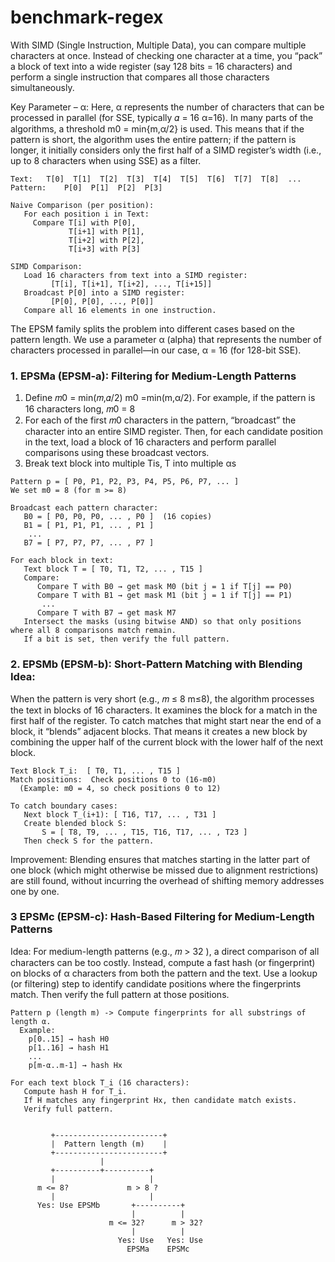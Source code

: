 # benchmark-regex

With SIMD (Single Instruction, Multiple Data), you can compare multiple characters at once. Instead of checking one character at a time, you “pack” a block of text into a wide register (say 128 bits = 16 characters) and perform a single instruction that compares all those characters simultaneously.



Key Parameter –  α: Here, α represents the number of characters that can be processed in parallel (for SSE, typically 𝛼 = 16 α=16). In many parts of the algorithms, a threshold  m0 = min{m,α/2} is used. This means that if the pattern is short, the algorithm uses the entire pattern; if the pattern is longer, it initially considers only the first half of a SIMD register’s width (i.e., up to 8 characters when using SSE) as a filter.

```
Text:   T[0]  T[1]  T[2]  T[3]  T[4]  T[5]  T[6]  T[7]  T[8]  ...
Pattern:    P[0]  P[1]  P[2]  P[3]

Naive Comparison (per position):
   For each position i in Text:
     Compare T[i] with P[0],
             T[i+1] with P[1],
             T[i+2] with P[2],
             T[i+3] with P[3]
     
SIMD Comparison:
   Load 16 characters from text into a SIMD register:
         [T[i], T[i+1], T[i+2], ..., T[i+15]]
   Broadcast P[0] into a SIMD register:
         [P[0], P[0], ..., P[0]]
   Compare all 16 elements in one instruction.
```


The EPSM family splits the problem into different cases based on the pattern length. We use a parameter α (alpha) that represents the number of characters processed in parallel—in our case, α = 16 (for 128-bit SSE).

### 1. EPSMa (EPSM-a): Filtering for Medium-Length Patterns

1. Define 𝑚0 = min(𝑚,𝛼/2)
    m0 =min(m,α/2). For example, if the pattern is 16 characters long, 𝑚0 = 8
2. For each of the first 𝑚0 characters in the pattern, “broadcast” the character into an entire SIMD register.
    Then, for each candidate position in the text, load a block of 16 characters and perform parallel comparisons using these broadcast vectors.
3. Break text block into multiple Tis,  T into multiple αs
```
Pattern p = [ P0, P1, P2, P3, P4, P5, P6, P7, ... ]
We set m0 = 8 (for m >= 8)

Broadcast each pattern character:
   B0 = [ P0, P0, P0, ... , P0 ]  (16 copies)
   B1 = [ P1, P1, P1, ... , P1 ]
    ...
   B7 = [ P7, P7, P7, ... , P7 ]

For each block in text:
   Text block T = [ T0, T1, T2, ... , T15 ]
   Compare:
      Compare T with B0 → get mask M0 (bit j = 1 if T[j] == P0)
      Compare T with B1 → get mask M1 (bit j = 1 if T[j] == P1)
       ...
      Compare T with B7 → get mask M7
   Intersect the masks (using bitwise AND) so that only positions where all 8 comparisons match remain.
   If a bit is set, then verify the full pattern.
```

### 2. EPSMb (EPSM-b): Short-Pattern Matching with Blending Idea: 

When the pattern is very short (e.g., 𝑚 ≤ 8 m≤8), the algorithm processes the text in blocks of 16 characters. It examines the block for a match in the first half of the register. To catch matches that might start near the end of a block, it “blends” adjacent blocks. That means it creates a new block by combining the upper half of the current block with the lower half of the next block.

```
Text Block T_i:  [ T0, T1, ... , T15 ]
Match positions:  Check positions 0 to (16-m0)
  (Example: m0 = 4, so check positions 0 to 12)

To catch boundary cases:
   Next block T_(i+1): [ T16, T17, ... , T31 ]
   Create blended block S:
       S = [ T8, T9, ... , T15, T16, T17, ... , T23 ]
   Then check S for the pattern.

```

Improvement:
Blending ensures that matches starting in the latter part of one block (which might otherwise be missed due to alignment restrictions) are still found, without incurring the overhead of shifting memory addresses one by one.


### 3 EPSMc (EPSM-c): Hash-Based Filtering for Medium-Length Patterns

Idea: For medium-length patterns (e.g., 𝑚 > 32 ), a direct comparison of all characters can be too costly. Instead, compute a fast hash (or fingerprint) on blocks of α characters from both the pattern and the text. Use a lookup (or filtering) step to identify candidate positions where the fingerprints match. Then verify the full pattern at those positions.


```
Pattern p (length m) -> Compute fingerprints for all substrings of length α.
  Example:
    p[0..15] → hash H0
    p[1..16] → hash H1
    ...
    p[m-α..m-1] → hash Hx

For each text block T_i (16 characters):
   Compute hash H for T_i.
   If H matches any fingerprint Hx, then candidate match exists.
   Verify full pattern.

```



```

         +------------------------+
         |  Pattern length (m)    |
         +------------------------+
                    |
         +----------+----------+
         |                     |
      m <= 8?             m > 8 ?
         |                     |
      Yes: Use EPSMb       +----------+
                           |          |
                      m <= 32?      m > 32?
                           |          |
                        Yes: Use   Yes: Use
                          EPSMa    EPSMc
```